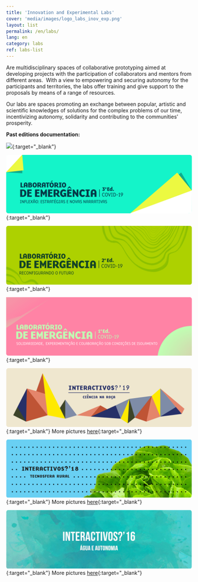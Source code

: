 ```yaml
---
title: 'Innovation and Experimental Labs'
cover: 'media/images/logo_labs_inov_exp.png'
layout: list
permalink: /en/labs/
lang: en
category: labs
ref: labs-list
---
```

Are multidisciplinary spaces of collaborative prototyping aimed at developing projects with the participation of collaborators and mentors from different areas.  With a view to empowering and securing autonomy for the participants and territories, the labs offer training and give support to the proposals by means of a range of resources.  

Our labs are spaces promoting an exchange between popular, artistic and scientific knowledges of solutions for the complex problems of our time, incentivizing autonomy, solidarity and contributing to the communities’ prosperity.  

**Past editions documentation:**
    
[![](/media/images/lab_governanca-min.png)](https://labdegovernanca.silo.org.br){:target="_blank"}
 
[![](/media/images/lab_emergencia_3ed.png)](https://labdeemergencia.silo.org.br/3ed){:target="_blank"}
  
[![](/media/images/lab_emergencia_2ed.png)](https://labdeemergencia.silo.org.br/2ed){:target="_blank"}
   
[![](/media/images/labdeemergencia1.jpg)](https://labdeemergencia.silo.org.br/){:target="_blank"}
  
[![](/media/images/interactivos19.jpg)](https://interactivos.silo.org.br/2019){:target="_blank"}
More pictures [here](https://www.flickr.com/photos/184616193@N07/albums/with/72157711069333713){:target="_blank"}
  
[![](/media/images/interactivos18.jpg)](https://interactivos.silo.org.br/2018){:target="_blank"}
More pictures [here](https://www.flickr.com/photos/silolatitude/albums){:target="_blank"}
  
[![](/media/images/interactivos16.jpg)](https://interactivos.silo.org.br/2016){:target="_blank"}
More pictures [here](https://www.flickr.com/photos/interactivos16/){:target="_blank"}
